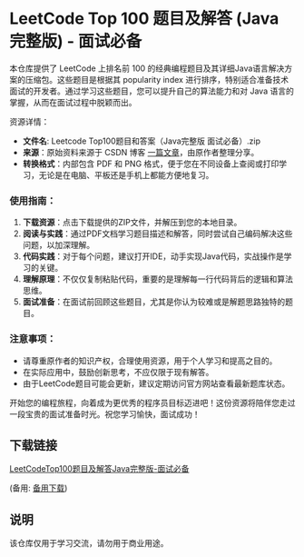 # LeetCode Top 100 题目及解答 (Java 完整版) - 面试必备

本仓库提供了 LeetCode 上排名前 100 的经典编程题目及其详细Java语言解决方案的压缩包。这些题目是根据其 popularity index 进行排序，特别适合准备技术面试的开发者。通过学习这些题目，您可以提升自己的算法能力和对 Java 语言的掌握，从而在面试过程中脱颖而出。

资源详情：
- **文件名**: Leetcode Top100题目和答案（Java完整版 面试必备）.zip
- **来源**：原始资料来源于 CSDN 博客 [一篇文章](https://blog.csdn.net/weixin_38896998/article/details/88810177)，由原作者整理分享。
- **转换格式**：内部包含 PDF 和 PNG 格式，便于您在不同设备上查阅或打印学习，无论是在电脑、平板还是手机上都能方便地复习。

### 使用指南：

1. **下载资源**：点击下载提供的ZIP文件，并解压到您的本地目录。
2. **阅读与实践**：通过PDF文档学习题目描述和解答，同时尝试自己编码解决这些问题，以加深理解。
3. **代码实践**：对于每个问题，建议打开IDE，动手实现Java代码，实战操作是学习的关键。
4. **理解原理**：不仅仅复制粘贴代码，重要的是理解每一行代码背后的逻辑和算法思维。
5. **面试准备**：在面试前回顾这些题目，尤其是你认为较难或是解题思路独特的题目。

### 注意事项：
- 请尊重原作者的知识产权，合理使用资源，用于个人学习和提高之目的。
- 在实际应用中，鼓励创新思考，不应仅限于现有解答。
- 由于LeetCode题目可能会更新，建议定期访问官方网站查看最新题库状态。

开始您的编程旅程，向着成为更优秀的程序员目标迈进吧！这份资源将陪伴您走过一段宝贵的面试准备时光。祝您学习愉快，面试成功！

## 下载链接
[LeetCodeTop100题目及解答Java完整版-面试必备](https://pan.quark.cn/s/d881627365f8) 

(备用: [备用下载](https://pan.baidu.com/s/1-i4-wpUYtuSp4Ms0JD8kEQ?pwd=1234))

## 说明

该仓库仅用于学习交流，请勿用于商业用途。
